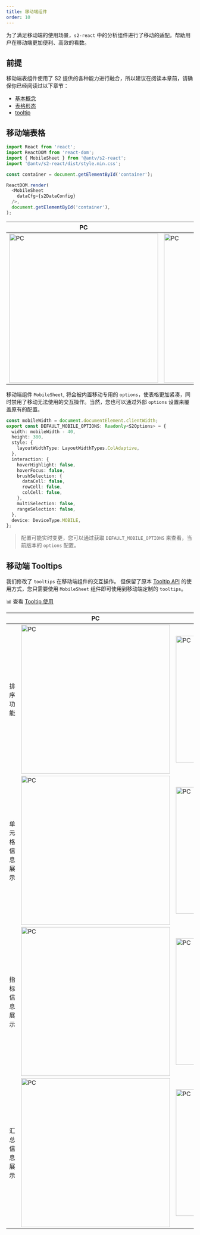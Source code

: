 ```yaml
---
title: 移动端组件
order: 10
---
```


为了满足移动端的使用场景，`s2-react` 中的分析组件进行了移动的适配。帮助用户在移动端更加便利、高效的看数。

## 前提

移动端表组件使用了 S2 提供的各种能力进行融合，所以建议在阅读本章前，请确保你已经阅读过以下章节：

- [基本概念](/zh/docs/manual/basic/base-concept)
- [表格形态](/zh/docs/manual/basic/sheet-type/pivot-mode)
- [tooltip](/zh/docs/manual/basic/tooltip)

## 移动端表格

```ts
import React from 'react';
import ReactDOM from 'react-dom';
import { MobileSheet } from '@antv/s2-react';
import '@antv/s2-react/dist/style.min.css';

const container = document.getElementById('container');

ReactDOM.render(
  <MobileSheet
    dataCfg={s2DataConfig}
  />,
  document.getElementById('container'),
);

```

| PC                                                                                                                                                    | Mobile                                                       |
|-------------------------------------------------------------------------------------------------------------------------------------------------------| ------------------------------------------------------------ |
| <img src="https://gw.alipayobjects.com/mdn/rms_56cbb2/afts/img/A*dIc6S47zmm4AAAAAAAAAAAAAARQnAQ" alt="PC" style="width: 400px; max-height: 100%; max-width: initial;" /> | <img src="https://gw.alipayobjects.com/mdn/rms_56cbb2/afts/img/A*cf2uQYVVStQAAAAAAAAAAAAAARQnAQ" alt="PC" style="width: 400px; max-height: 100%;" /> |

移动端组件 `MobileSheet`, 将会被内置移动专用的 `options`，使表格更加紧凑，同时禁用了移动无法使用的交互操作。当然，您也可以通过外部 `options` 设置来覆盖原有的配置。

```ts
const mobileWidth = document.documentElement.clientWidth;
export const DEFAULT_MOBILE_OPTIONS: Readonly<S2Options> = {
  width: mobileWidth - 40,
  height: 380,
  style: {
    layoutWidthType: LayoutWidthTypes.ColAdaptive,
  },
  interaction: {
    hoverHighlight: false,
    hoverFocus: false,
    brushSelection: {
      dataCell: false,
      rowCell: false,
      colCell: false,
    },
    multiSelection: false,
    rangeSelection: false,
  },
  device: DeviceType.MOBILE,
};
```

> 配置可能实时变更，您可以通过获取 `DEFAULT_MOBILE_OPTIONS` 来查看，当前版本的 `options` 配置。

## 移动端 Tooltips

我们修改了 `tooltips` 在移动端组件的交互操作。
但保留了原本 [Tooltip API](/zh/docs/api/basic-class/base-tooltip) 的使用方式，您只需要使用 `MobileSheet` 组件即可使用到移动端定制的 `tooltips`。

​📊 查看 [Tooltip 使用](/zh/docs/manual/basic/tooltip)

|               | PC                                                                                                                                                                       | Mobile                                                                                                                                                                   |
| ------------- |--------------------------------------------------------------------------------------------------------------------------------------------------------------------------|--------------------------------------------------------------------------------------------------------------------------------------------------------------------------|
| 排序功能      | <img src="https://gw.alipayobjects.com/mdn/rms_56cbb2/afts/img/A*SuBwToVzrYwAAAAAAAAAAAAAARQnAQ" alt="PC" style="width: 400px; max-height: 100%; max-width: initial;" /> | <img src="https://gw.alipayobjects.com/mdn/rms_56cbb2/afts/img/A*4CgUTI8jOyYAAAAAAAAAAAAAARQnAQ" alt="PC" style="width: 340px; max-height: 100%; max-width: initial;" /> |
| 单元格信息展示 | <img src="https://gw.alipayobjects.com/mdn/rms_56cbb2/afts/img/A*pu7ESbzNqXkAAAAAAAAAAAAAARQnAQ" alt="PC" style="width: 400px; max-height: 100%; max-width: initial;"/>  | <img src="https://gw.alipayobjects.com/mdn/rms_56cbb2/afts/img/A*gv-BQaGJTjEAAAAAAAAAAAAAARQnAQ" alt="PC"  style="width:340px; max-height: 100%; max-width: initial;"/>      |
| 指标信息展示   | <img src="https://gw.alipayobjects.com/mdn/rms_56cbb2/afts/img/A*MvUtT7j0BggAAAAAAAAAAAAAARQnAQ" alt="PC" style="width: 400px; max-height: 100%; max-width: initial;" /> | <img src="https://gw.alipayobjects.com/mdn/rms_56cbb2/afts/img/A*rF4USJO5nAkAAAAAAAAAAAAAARQnAQ" alt="PC" style="width:340px; max-height: 100%; max-width: initial;" />      |
| 汇总信息展示   | <img src="https://gw.alipayobjects.com/mdn/rms_56cbb2/afts/img/A*5rg6QrEmmeAAAAAAAAAAAAAAARQnAQ" alt="PC" style="width: 400px; max-height: 100%; max-width: initial;" /> | <img src="https://gw.alipayobjects.com/mdn/rms_56cbb2/afts/img/A*IUQqSrzxKXwAAAAAAAAAAAAAARQnAQ" alt="PC" style="width:340px; max-height: 100%; max-width: initial;" />      |

